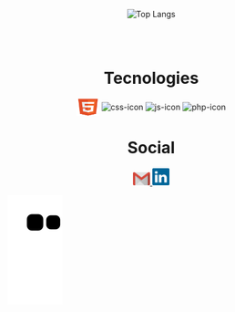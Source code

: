 
<div align = "center">
  
![Top Langs](https://github-readme-stats.vercel.app/api/top-langs/?username=d8barcelos&theme=tokyonight)

</div>
<br>

<div align="center"> 
  <div style="display: inline_block"><br>
    <h1 align="center">Tecnologies</h1>
    <img align="center" height="30" width="40" alt="html-icon" src="https://raw.githubusercontent.com/devicons/devicon/master/icons/html5/html5-original.svg">
    <img align="center" height="30" width="40" alt="css-icon" src="https://cdn.jsdelivr.net/gh/devicons/devicon/icons/css3/css3-original.svg">
    <img align="center" height="30" width="40" alt="js-icon" src ="https://cdn.jsdelivr.net/gh/devicons/devicon/icons/javascript/javascript-original.svg">
    <img align="center" height="30" width="40" alt="php-icon" src="https://cdn.jsdelivr.net/gh/devicons/devicon/icons/php/php-plain.svg">
  </div>
    
  
  <div style="display: inline_block">
  <h1 align="center">Social</h1>
    <a href = "mailto: d8barcelos@gmail.com">
      <img width="30" src="gmail.svg">
    </a>
    <a href = "https://www.linkedin.com/in/diogo-barcelos/">
      <img width="30" src="linkedin.svg">
    </a>
  </div>
</div>

  
![Snake animation](https://github.com/d8barcelos/d8barcelos/blob/output/github-contribution-grid-snake.svg)
